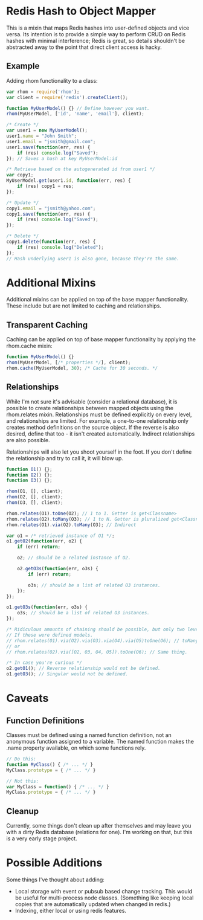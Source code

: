 Redis Hash to Object Mapper
============================

This is a mixin that maps Redis hashes into user-defined objects and vice versa. Its intention is to provide a simple way to perform CRUD on Redis hashes with minimal interference; Redis is great, so details shouldn't be abstracted away to the point that direct client access is hacky.

Example
--------

Adding rhom functionality to a class:

```javascript
var rhom = require('rhom');
var client = require('redis').createClient();

function MyUserModel() {} // Define however you want.
rhom(MyUserModel, ['id', 'name', 'email'], client);

/* Create */
var user1 = new MyUserModel();
user1.name = "John Smith";
user1.email = "jsmith@gmail.com";
user1.save(function(err, res) {
	if (res) console.log("Saved");
}); // Saves a hash at key MyUserModel:id

/* Retrieve based on the autogenerated id from user1 */
var copy1;
MyUserModel.get(user1.id, function(err, res) {
	if (res) copy1 = res;
});

/* Update */
copy1.email = "jsmith@yahoo.com";
copy1.save(function(err, res) {
	if (res) console.log("Saved");
});

/* Delete */
copy1.delete(function(err, res) {
	if (res) console.log("Deleted");
});
// Hash underlying user1 is also gone, because they're the same.
``` 

Additional Mixins
=================

Additional mixins can be applied on top of the base mapper functionality. These include but are not limited to caching and relationships.

Transparent Caching
-------------------

Caching can be applied on top of base mapper functionality by applying the rhom.cache mixin:

```javascript
function MyUserModel() {}
rhom(MyUserModel, [/* properties */], client);
rhom.cache(MyUserModel, 30); /* Cache for 30 seconds. */
```

Relationships
-------------

While I'm not sure it's advisable (consider a relational database), it is possible to create relationships between mapped objects using the rhom.relates mixin. Relationships must be defined explicitly on every level, and relationships are limited. For example, a one-to-one relationship only creates method definitions on the source object. If the reverse is also desired, define that too - it isn't created automatically. Indirect relationships are also possible.

Relationships will also let you shoot yourself in the foot. If you don't define the relationship and try to call it, it will blow up.

```javascript
function O1() {};
function O2() {};
function O3() {};

rhom(O1, [], client);
rhom(O2, [], client);
rhom(O3, [], client);

rhom.relates(O1).toOne(O2); // 1 to 1. Getter is get<Classname>
rhom.relates(O2).toMany(O3); // 1 to N. Getter is pluralized get<Classnames>.
rhom.relates(O1).via(O2).toMany(O3); // Indirect

var o1 = /* retrieved instance of O1 */;
o1.getO2(function(err, o2) {
	if (err) return;

	o2; // should be a related instance of O2.

	o2.getO3s(function(err, o3s) {
		if (err) return;

		o3s; // should be a list of related O3 instances. 
	});
});

o1.getO3s(function(err, o3s) {
	o3s; // should be a list of related O3 instances.
});

/* Ridiculous amounts of chaining should be possible, but only two levels is tested. */
// If these were defined models.
// rhom.relates(O1).via(O2).via(O3).via(O4).via(O5)toOne(O6); // toMany also works, but intermediary must be defined one-to-one.
// or
// rhom.relates(O2).via([O2, O3, O4, O5]).toOne(O6); // Same thing.

/* In case you're curious */
o2.getO1(); // Reverse relationship would not be defined.
o1.getO3(); // Singular would not be defined. 
```

Caveats
=======

Function Definitions
--------------------

Classes must be defined using a named function definition, not an anonymous function assigned to a variable. The named function makes the .name property available, on which some functions rely.

```javascript
// Do this:
function MyClass() { /* ... */ }
MyClass.prototype = { /* ... */ }

// Not this:
var MyClass = function() { /* ... */ }
MyClass.prototype = { /* ... */ }
```

Cleanup
-------

Currently, some things don't clean up after themselves and may leave you with a dirty Redis database (relations for one).  I'm working on that, but this is a very early stage project.

Possible Additions 
==================

Some things I've thought about adding:
 * Local storage with event or pubsub based change tracking. This would be useful for multi-process node classes. (Something like keeping local copies that are automatically updated when changed in redis.)
 * Indexing, either local or using redis features.